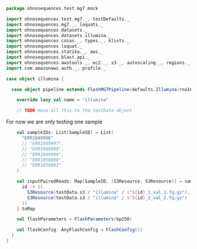 
```scala
package ohnosequences.test.mg7.mock

import ohnosequences.test.mg7._, testDefaults._
import ohnosequences.mg7._, loquats._
import ohnosequences.datasets._
import ohnosequences.datasets.illumina._
import ohnosequences.cosas._, types._, klists._
import ohnosequences.loquat._
import ohnosequences.statika._, aws._
import ohnosequences.blast.api._
import ohnosequences.awstools._, ec2._, s3._, autoscaling._, regions._
import com.amazonaws.auth._, profile._

case object illumina {

  case object pipeline extends FlashMG7Pipeline(defaults.Illumina(rna16sRefDB)) with MG7PipelineDefaults {

    override lazy val name = "illumina"

    // TODO move all this to the testData object

```

For now we are only testing one sample

```scala
    val sampleIDs: List[SampleID] = List(
      "ERR1049996"
      // "ERR1049997",
      // "ERR1049998",
      // "ERR1049999",
      // "ERR1050000",
      // "ERR1050001"
    )

    val inputPairedReads: Map[SampleID, (S3Resource, S3Resource)] = sampleIDs.map { id =>
      id -> ((
        S3Resource(testData.s3 / "illumina" / s"${id}_1_val_1.fq.gz"),
        S3Resource(testData.s3 / "illumina" / s"${id}_2_val_2.fq.gz")
      ))
    }.toMap

    val flashParameters = FlashParameters(bp250)

    val flashConfig: AnyFlashConfig = FlashConfig(1)
  }
}

```




[main/scala/mg7/bundles.scala]: ../../../../main/scala/mg7/bundles.scala.md
[main/scala/mg7/configs.scala]: ../../../../main/scala/mg7/configs.scala.md
[main/scala/mg7/csv.scala]: ../../../../main/scala/mg7/csv.scala.md
[main/scala/mg7/data.scala]: ../../../../main/scala/mg7/data.scala.md
[main/scala/mg7/defaults.scala]: ../../../../main/scala/mg7/defaults.scala.md
[main/scala/mg7/loquats/1.flash.scala]: ../../../../main/scala/mg7/loquats/1.flash.scala.md
[main/scala/mg7/loquats/2.split.scala]: ../../../../main/scala/mg7/loquats/2.split.scala.md
[main/scala/mg7/loquats/3.blast.scala]: ../../../../main/scala/mg7/loquats/3.blast.scala.md
[main/scala/mg7/loquats/4.assign.scala]: ../../../../main/scala/mg7/loquats/4.assign.scala.md
[main/scala/mg7/loquats/5.merge.scala]: ../../../../main/scala/mg7/loquats/5.merge.scala.md
[main/scala/mg7/loquats/6.count.scala]: ../../../../main/scala/mg7/loquats/6.count.scala.md
[main/scala/mg7/package.scala]: ../../../../main/scala/mg7/package.scala.md
[main/scala/mg7/parameters.scala]: ../../../../main/scala/mg7/parameters.scala.md
[main/scala/mg7/pipeline.scala]: ../../../../main/scala/mg7/pipeline.scala.md
[main/scala/mg7/referenceDB.scala]: ../../../../main/scala/mg7/referenceDB.scala.md
[test/scala/mg7/counts.scala]: ../counts.scala.md
[test/scala/mg7/fqnames.scala]: ../fqnames.scala.md
[test/scala/mg7/mock/illumina.scala]: illumina.scala.md
[test/scala/mg7/mock/pacbio.scala]: pacbio.scala.md
[test/scala/mg7/PRJEB6592/PRJEB6592.scala]: ../PRJEB6592/PRJEB6592.scala.md
[test/scala/mg7/referenceDBs.scala]: ../referenceDBs.scala.md
[test/scala/mg7/taxonomy.scala]: ../taxonomy.scala.md
[test/scala/mg7/testData.scala]: ../testData.scala.md
[test/scala/mg7/testDefaults.scala]: ../testDefaults.scala.md
